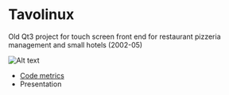 # Tavolinux
Old Qt3 project for touch screen front end for restaurant pizzeria management and small hotels (2002-05)

![Alt text](./presentation/1st_im2.png)

* [Code metrics](./src/LocMetrics.html)
* Presentation

